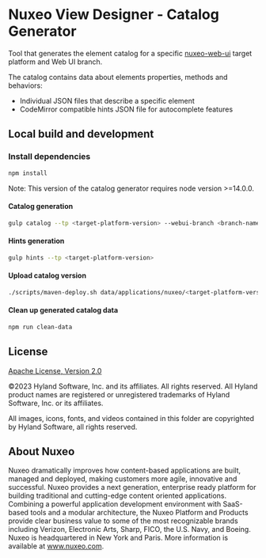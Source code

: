 # Nuxeo View Designer - Catalog Generator

Tool that generates the element catalog for a specific [nuxeo-web-ui](https://github.com/nuxeo/nuxeo-web-ui) target platform and Web UI branch.

The catalog contains data about elements properties, methods and behaviors:
- Individual JSON files that describe a specific element
- CodeMirror compatible hints JSON file for autocomplete features

## Local build and development

### Install dependencies

```sh
npm install
```

Note: This version of the catalog generator requires node version >=14.0.0.

#### Catalog generation

```sh
gulp catalog --tp <target-platform-version> --webui-branch <branch-name>
```

#### Hints generation

```sh
gulp hints --tp <target-platform-version>
```

#### Upload catalog version

```sh
./scripts/maven-deploy.sh data/applications/nuxeo/<target-platform-version> <catalog-version>
```

#### Clean up generated catalog data

```sh
npm run clean-data
```

## License

[Apache License, Version 2.0](http://www.apache.org/licenses/LICENSE-2.0.html) 

©2023 Hyland Software, Inc. and its affiliates. All rights reserved. 
All Hyland product names are registered or unregistered trademarks of Hyland Software, Inc. or its affiliates.

All images, icons, fonts, and videos contained in this folder are copyrighted by Hyland Software, all rights reserved.

## About Nuxeo

Nuxeo dramatically improves how content-based applications are built, managed and deployed, making customers more agile, innovative and successful. Nuxeo provides a next generation, enterprise ready platform for building traditional and cutting-edge content oriented applications. Combining a powerful application development environment with SaaS-based tools and a modular architecture, the Nuxeo Platform and Products provide clear business value to some of the most recognizable brands including Verizon, Electronic Arts, Sharp, FICO, the U.S. Navy, and Boeing. Nuxeo is headquartered in New York and Paris. More information is available at www.nuxeo.com.
